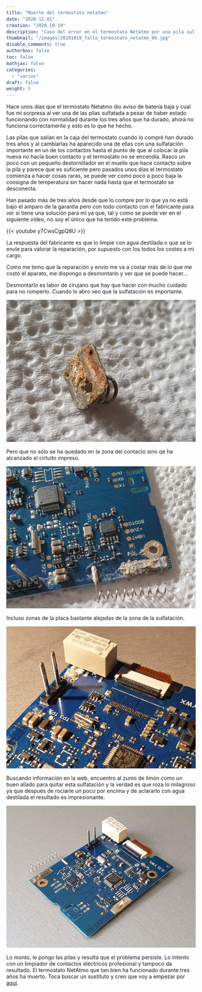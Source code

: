 ```yaml
---
title: "Muerte del termostato netatmo"
date: "2020-12-01"
creation: "2020-10-19"
description: "Caso del error en el termostato Netatmo por una pila sulfatada"
thumbnail: "/images/20201019_fallo_termostato_netatmo_00.jpg"
disable_comments: true
authorbox: false
toc: false
mathjax: false
categories:
  - "varios"
draft: false
weight: 5
---
```

Hace unos días que el termostato Netatmo dio aviso de batería baja y cual fue mi sorpresa al ver una de las pilas sulfatada a pesar de haber estado funcionando con normalidad durante los tres años que ha durado, ahora no funciona correctamente y esto es lo que he hecho.
<!--more-->
Las pilas que salían en la caja del termostato cuando lo compré han durado tres años y al cambiarlas ha aparecido una de ellas con una sulfatación importante en un de los contactos hasta el punto de que al colocar la pila nueva no hacía buen contacto y el termostato no se encendía. Rasco un poco con un pequeño destornillador en el muelle que hace contacto sobre la pila y parece que es suficiente pero pasados unos días el termostato comienza a hacer cosas raras, se puede ver como poco a poco baja la consigna de temperatura sin hacer nada hasta que el termostato se desconecta.

Han pasado más de tres años desde que lo compre por lo que ya no está bajo el amparo de la garantía pero con todo contacto con el fabricante para ver si tiene una solución para mí ya que, tal y como se puede ver en el siguiente vídeo, no soy el único que ha tenido este problema.

{{< youtube y7CwsCgpQ8U >}}

La respuesta del fabricante es que lo limpie con agua destilada o que se lo envíe para valorar la reparación, por supuesto con los todos los costes a mi cargo.

Como me temo que la reparación y envío me va a costar más de lo que me costó el aparato, me dispongo a desmontarlo y ver que se puede hacer...

Desmontarlo es labor de cirujano que hay que hacer con mucho cuidado para no romperlo. Cuando lo abro veo que la sulfatación es importante.

![Image-01]

Pero que no sólo se ha quedado en la zona del contacto sino qe ha alcanzado el cirtuito impreso.

![Image-02]

Incluso zonas de la placa bastante alejadas de la zona de la sulfatación.

![Image-03]

Buscando información en la web, encuentro al zumo de limón como un buen aliado para quitar esta sulfatación y la verdad es que roza lo milagroso ya que después de rociarle un poco por encima y de aclararlo con agua destilada el resultado es impresionante.

![Image-04]

Lo monto, le pongo las pilas y resulta que el problema persiste. Lo intento con un limpiador de contactos eléctricos profesional y tampoco da resultado. El termostato NetAtmo que tan bien ha funcionado durante tres años ha muerto. Toca buscar un sustituto y creo que voy a empezar por [aquí](https://sherblog.pro/termostato-raspberry/).

[Image-01]: /images/20201019_fallo_termostato_netatmo_01.jpg
[Image-02]: /images/20201019_fallo_termostato_netatmo_02.jpg
[Image-03]: /images/20201019_fallo_termostato_netatmo_03.jpg
[Image-04]: /images/20201019_fallo_termostato_netatmo_04.jpg
